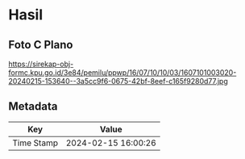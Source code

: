 # Hasil

## Foto C Plano

https://sirekap-obj-formc.kpu.go.id/3e84/pemilu/ppwp/16/07/10/10/03/1607101003020-20240215-153640--3a5cc9f6-0675-42bf-8eef-c165f9280d77.jpg


## Metadata

| Key        | Value               |
| ---------- | ------------------- |
| Time Stamp | 2024-02-15 16:00:26 |



